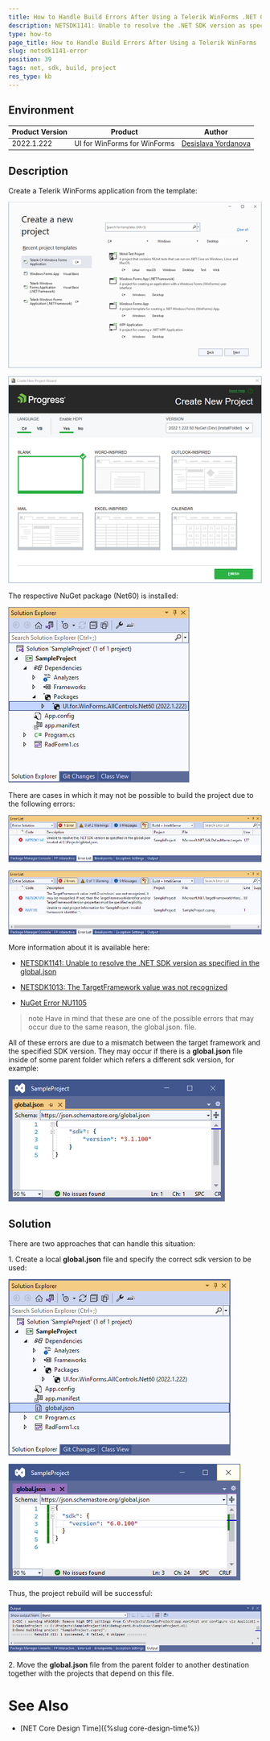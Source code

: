 ```yaml
---
title: How to Handle Build Errors After Using a Telerik WinForms .NET Core Template
description: NETSDK1141: Unable to resolve the .NET SDK version as specified in the global.json.
type: how-to 
page_title: How to Handle Build Errors After Using a Telerik WinForms .NET Core Template
slug: netsdk1141-error
position: 39
tags: net, sdk, build, project
res_type: kb
---
```


## Environment
 
|Product Version|Product|Author|
|----|----|----|
|2022.1.222|UI for WinForms for WinForms|[Desislava Yordanova](https://www.telerik.com/blogs/author/desislava-yordanova)|

## Description

Create a Telerik WinForms application from the template:

![netsdk1141-error 001](images/netsdk1141-error001.png)

![netsdk1141-error 002](images/netsdk1141-error002.png)

The respective NuGet package (Net60) is installed:

![netsdk1141-error 003](images/netsdk1141-error003.png)

There are cases in which it may not be possible to build the project due to the following errors:

![netsdk1141-error 005](images/netsdk1141-error005.png)

![netsdk1141-error 009](images/netsdk1141-error009.png)

More information about it is available here:

* [NETSDK1141: Unable to resolve the .NET SDK version as specified in the global.json](https://docs.microsoft.com/en-us/dotnet/core/tools/sdk-errors/netsdk1141?f1url=%3FappId%3DDev16IDEF1%26l%3DEN-US%26k%3Dk(NETSDK1141)%26rd%3Dtrue)

* [NETSDK1013: The TargetFramework value was not recognized](https://docs.microsoft.com/en-us/dotnet/core/tools/sdk-errors/netsdk1013?f1url=%3FappId%3DDev16IDEF1%26l%3DEN-US%26k%3Dk(NETSDK1013)%26rd%3Dtrue)

* [NuGet Error NU1105](https://docs.microsoft.com/en-us/nuget/reference/errors-and-warnings/nu1105?f1url=%3FappId%3DDev16IDEF1%26l%3DEN-US%26k%3Dk(NU1105)%26rd%3Dtrue)


>note Have in mind that these are one of the possible errors that may occur due to the same reason, the global.json. file.

All of these errors are due to a mismatch between the target framework and the specified SDK version. They may occur if there is a **global.json** file inside of some parent folder which refers a different sdk version, for example:

![netsdk1141-error 004](images/netsdk1141-error004.png)

## Solution

There are two approaches that can handle this situation:

1\. Create a local **global.json** file and specify the correct sdk version to be used:

![netsdk1141-error 006](images/netsdk1141-error006.png)

![netsdk1141-error 007](images/netsdk1141-error007.png)

Thus, the project rebuild will be successful:

![netsdk1141-error 008](images/netsdk1141-error008.png)

2\. Move the **global.json** file from the parent folder to another destination together with the projects that depend on this file.

# See Also

* [NET Core Design Time]({%slug core-design-time%})
